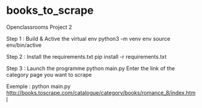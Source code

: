 # books_to_scrape
Openclassrooms Project 2

Step 1 : Build & Active the virtual env
python3 -m venv env
source env/bin/active

Step 2 : Install the requirements.txt
pip install -r requirements.txt

Step 3 : Launch the programme
python main.py
Enter the link of the category page you want to scrape

Exemple :
python main.py
http://books.toscrape.com/catalogue/category/books/romance_8/index.html
